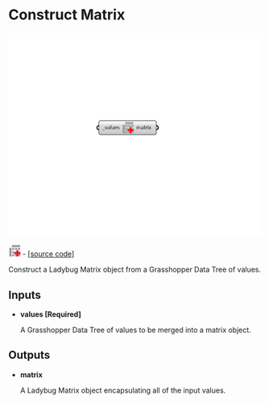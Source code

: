 # Construct Matrix

![](../../.gitbook/assets/Construct_Matrix.png)

![](../../.gitbook/assets/Construct_Matrix%20%281%29.png) - [\[source code\]](https://github.com/ladybug-tools/ladybug-grasshopper/blob/master/ladybug_grasshopper/src//LB%20Construct%20Matrix.py)

Construct a Ladybug Matrix object from a Grasshopper Data Tree of values.

## Inputs

* **values \[Required\]**

  A Grasshopper Data Tree of values to be merged into a matrix object. 

## Outputs

* **matrix**

  A Ladybug Matrix object encapsulating all of the input values. 


